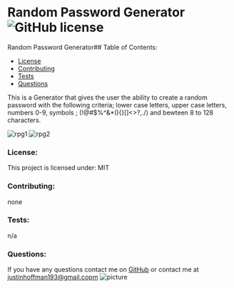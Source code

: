 # Random Password Generator ![GitHub license](https://img.shields.io/github/license/Naereen/StrapDown.js.svg)
Random Password Generator## Table of Contents:
* [License](#license)
* [Contributing](#contributing)
* [Tests](#tests)
* [Questions](#questions)

This is a Generator that gives the user the ability to create a random password with the following criteria; lower case letters, upper case letters, numbers 0-9, symbols ; (!@#$%^&*(){}[]<>?,./) and bewteen 8 to 128 characters.

![rpg1](https://user-images.githubusercontent.com/78002356/123748200-83deef00-d879-11eb-831f-5a92843eacd5.JPG)
![rpg2](https://user-images.githubusercontent.com/78002356/123748270-9b1ddc80-d879-11eb-9ac9-ce7a5fb560d8.JPG)


### License:
This project is licensed under:
MIT
### Contributing:
none
### Tests:
n/a
### Questions:
If you have any questions contact me on [GitHub](https://github.com/shiromajh) or contact 
me at justinhoffman193@gmail.copm
![picture](https://github.com/shiromajh.png?size=80)
    

